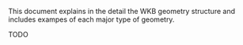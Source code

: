 This document explains in the detail the WKB geometry structure and includes exampes of each major type of geometry.

TODO
